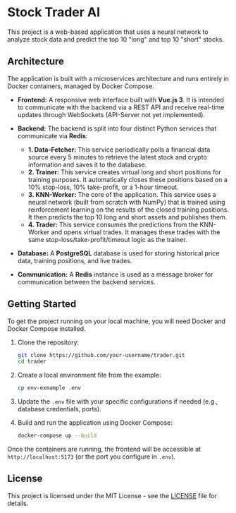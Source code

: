 # Stock Trader AI

This project is a web-based application that uses a neural network to analyze stock data and predict the top 10 "long" and top 10 "short" stocks.

## Architecture

The application is built with a microservices architecture and runs entirely in Docker containers, managed by Docker Compose.

- **Frontend:** A responsive web interface built with **Vue.js 3**. It is intended to communicate with the backend via a REST API and receive real-time updates through WebSockets (API-Server not yet implemented).

- **Backend:** The backend is split into four distinct Python services that communicate via **Redis**:
  - **1. Data-Fetcher:** This service periodically polls a financial data source every 5 minutes to retrieve the latest stock and crypto information and saves it to the database.
  - **2. Trainer:** This service creates virtual long and short positions for training purposes. It automatically closes these positions based on a 10% stop-loss, 10% take-profit, or a 1-hour timeout.
  - **3. KNN-Worker:** The core of the application. This service uses a neural network (built from scratch with NumPy) that is trained using reinforcement learning on the results of the closed training positions. It then predicts the top 10 long and short assets and publishes them.
  - **4. Trader:** This service consumes the predictions from the KNN-Worker and opens virtual trades. It manages these trades with the same stop-loss/take-profit/timeout logic as the trainer.

- **Database:** A **PostgreSQL** database is used for storing historical price data, training positions, and live trades.

- **Communication:** A **Redis** instance is used as a message broker for communication between the backend services.

## Getting Started

To get the project running on your local machine, you will need Docker and Docker Compose installed.

1.  Clone the repository:
    ```sh
    git clone https://github.com/your-username/trader.git
    cd trader
    ```
2.  Create a local environment file from the example:
    ```sh
    cp env-exmample .env
    ```
3.  Update the `.env` file with your specific configurations if needed (e.g., database credentials, ports).

4.  Build and run the application using Docker Compose:
    ```sh
    docker-compose up --build
    ```

Once the containers are running, the frontend will be accessible at `http://localhost:5173` (or the port you configure in `.env`).

## License

This project is licensed under the MIT License - see the [LICENSE](LICENSE) file for details.

